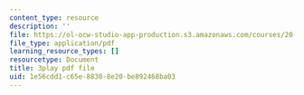 ```yaml
---
content_type: resource
description: ''
file: https://ol-ocw-studio-app-production.s3.amazonaws.com/courses/20-219-becoming-the-next-bill-nye-writing-and-hosting-the-educational-show-january-iap-2015/1e56cdd1c65e88308e20be892468ba03_A7dxk0beojA.pdf
file_type: application/pdf
learning_resource_types: []
resourcetype: Document
title: 3play pdf file
uid: 1e56cdd1-c65e-8830-8e20-be892468ba03
---
```

